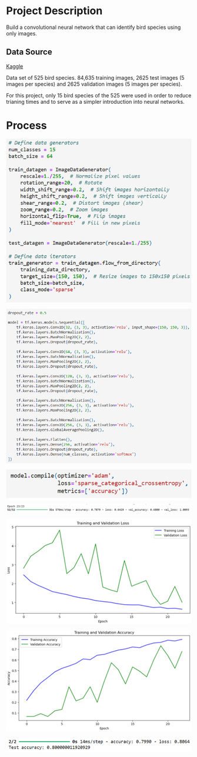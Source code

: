 # Project Description
Build a convolutional neural network that can identify bird species using only images.  

## Data Source
[Kaggle](https://www.kaggle.com/gpiosenka/100-bird-species)

Data set of 525 bird species. 84,635 training images, 2625 test images (5 images per species) and 2625 validation images (5 images per species).  

For this project, only 15 bird species of the 525 were used in order to reduce trianing times and to serve as a simpler introduction into neural networks.

# Process
![Shuffle, Randomize, Normalize](https://github.com/NeilAucoin/Bird-Classification-Convolutional-Neural-Network/blob/main/Assets/shuffle_randomize_normalize.PNG?raw=true)

![Final Model](https://github.com/NeilAucoin/Bird-Classification-Convolutional-Neural-Network/blob/main/Assets/final_model.PNG?raw=true)

![Compiler](https://github.com/NeilAucoin/Bird-Classification-Convolutional-Neural-Network/blob/main/Assets/compiler.PNG?raw=true)

![Training Result](https://github.com/NeilAucoin/Bird-Classification-Convolutional-Neural-Network/blob/main/Assets/training_result.PNG?raw=true)

![Training and Validation Loss](https://github.com/NeilAucoin/Bird-Classification-Convolutional-Neural-Network/blob/main/Assets/Training_and_Validation_Loss.PNG?raw=true)

![Training and Validation Accuracy](https://github.com/NeilAucoin/Bird-Classification-Convolutional-Neural-Network/blob/main/Assets/Training_and_Validation_Accuracy.PNG?raw=true)

![Final Results](https://github.com/NeilAucoin/Bird-Classification-Convolutional-Neural-Network/blob/main/Assets/final_results.PNG?raw=true)
